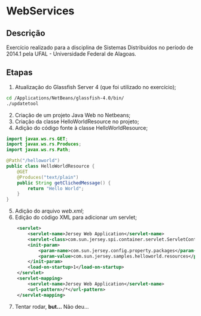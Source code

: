 WebServices
==

Descrição
--
Exercício realizado para a disciplina de Sistemas Distribuídos no período de 2014.1 pela UFAL - Universidade Federal de Alagoas.

Etapas
--
  1. Atualização do Glassfish Server 4 (que foi utilizado no exercício);
```sh
cd /Applications/NetBeans/glassfish-4.0/bin/
./updatetool
```
  2. Criação de um projeto Java Web no Netbeans;
  3. Criação da classe HelloWorldResource no projeto;
  4. Adição do código fonte à classe HelloWorldResource;
```java
import javax.ws.rs.GET;
import javax.ws.rs.Produces;
import javax.ws.rs.Path;

@Path("/helloworld")
public class HelloWorldResource {
    @GET
    @Produces("text/plain")
    public String getClichedMessage() {
        return "Hello World";
    }
}
```
  5. Adição do arquivo *web.xml*;
  6. Edição do código XML para adicionar um servlet;
```xml
    <servlet>
        <servlet-name>Jersey Web Application</servlet-name>
        <servlet-class>com.sun.jersey.spi.container.servlet.ServletContainer</servlet-class>
        <init-param>
            <param-name>com.sun.jersey.config.property.packages</param-name>
            <param-value>com.sun.jersey.samples.helloworld.resources</param-value>
        </init-param>
        <load-on-startup>1</load-on-startup>
    </servlet>
    <servlet-mapping>
        <servlet-name>Jersey Web Application</servlet-name>
        <url-pattern>/*</url-pattern>
    </servlet-mapping>
```
  7. Tentar rodar, **but...** Não deu...

